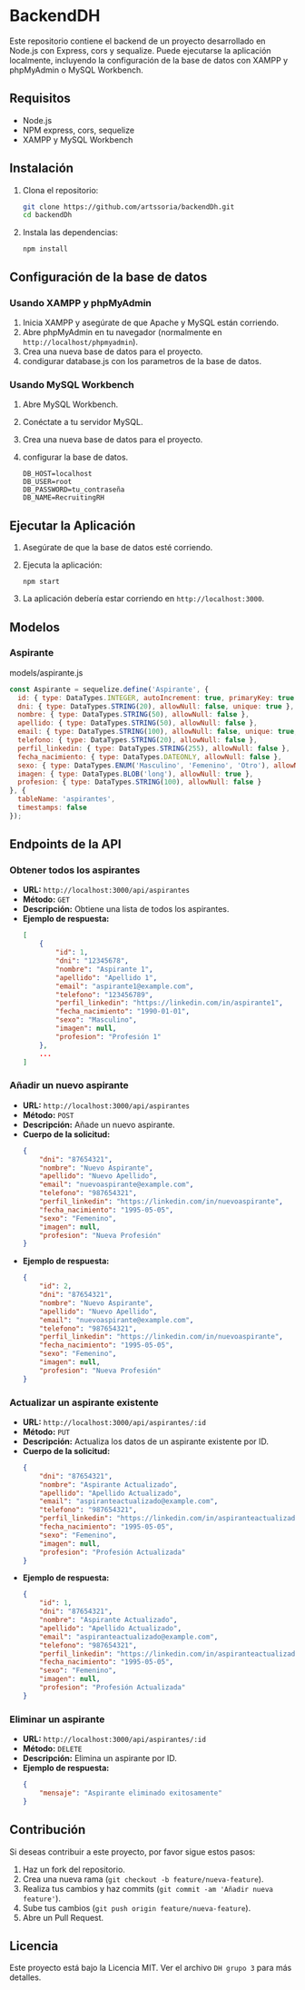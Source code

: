
# BackendDH

Este repositorio contiene el backend de un proyecto desarrollado en Node.js con Express, cors y sequalize. Puede ejecutarse la aplicación localmente, incluyendo la configuración de la base de datos con XAMPP y phpMyAdmin o MySQL Workbench.

## Requisitos

- Node.js
- NPM express, cors, sequelize
- XAMPP y MySQL Workbench

## Instalación

1. Clona el repositorio:
    ```bash
    git clone https://github.com/artssoria/backendDh.git
    cd backendDh
    ```

2. Instala las dependencias:
    ```
    npm install
    ```

## Configuración de la base de datos

### Usando XAMPP y phpMyAdmin

1. Inicia XAMPP y asegúrate de que Apache y MySQL están corriendo.
2. Abre phpMyAdmin en tu navegador (normalmente en `http://localhost/phpmyadmin`).
3. Crea una nueva base de datos para el proyecto.
4. condigurar database.js con los parametros de la base de datos.

### Usando MySQL Workbench

1. Abre MySQL Workbench.
2. Conéctate a tu servidor MySQL.
3. Crea una nueva base de datos para el proyecto.
4.  configurar la base de datos.

    ```env
    DB_HOST=localhost
    DB_USER=root
    DB_PASSWORD=tu_contraseña
    DB_NAME=RecruitingRH
    ```

## Ejecutar la Aplicación

1. Asegúrate de que la base de datos esté corriendo.
2. Ejecuta la aplicación:

    ```
    npm start
    ```

3. La aplicación debería estar corriendo en `http://localhost:3000`.

## Modelos

### Aspirante
models/aspirante.js
```javascript
const Aspirante = sequelize.define('Aspirante', {
  id: { type: DataTypes.INTEGER, autoIncrement: true, primaryKey: true },
  dni: { type: DataTypes.STRING(20), allowNull: false, unique: true },
  nombre: { type: DataTypes.STRING(50), allowNull: false },
  apellido: { type: DataTypes.STRING(50), allowNull: false },
  email: { type: DataTypes.STRING(100), allowNull: false, unique: true, validate: { isEmail: true } },
  telefono: { type: DataTypes.STRING(20), allowNull: false },
  perfil_linkedin: { type: DataTypes.STRING(255), allowNull: false },
  fecha_nacimiento: { type: DataTypes.DATEONLY, allowNull: false },
  sexo: { type: DataTypes.ENUM('Masculino', 'Femenino', 'Otro'), allowNull: false },
  imagen: { type: DataTypes.BLOB('long'), allowNull: true },
  profesion: { type: DataTypes.STRING(100), allowNull: false }
}, {
  tableName: 'aspirantes',
  timestamps: false
});
```

## Endpoints de la API

### Obtener todos los aspirantes
- **URL:** `http://localhost:3000/api/aspirantes`
- **Método:** `GET`
- **Descripción:** Obtiene una lista de todos los aspirantes.
- **Ejemplo de respuesta:**
    ```json
    [
        {
            "id": 1,
            "dni": "12345678",
            "nombre": "Aspirante 1",
            "apellido": "Apellido 1",
            "email": "aspirante1@example.com",
            "telefono": "123456789",
            "perfil_linkedin": "https://linkedin.com/in/aspirante1",
            "fecha_nacimiento": "1990-01-01",
            "sexo": "Masculino",
            "imagen": null,
            "profesion": "Profesión 1"
        },
        ...
    ]
    ```

### Añadir un nuevo aspirante
- **URL:** `http://localhost:3000/api/aspirantes`
- **Método:** `POST`
- **Descripción:** Añade un nuevo aspirante.
- **Cuerpo de la solicitud:**
    ```json
    {
        "dni": "87654321",
        "nombre": "Nuevo Aspirante",
        "apellido": "Nuevo Apellido",
        "email": "nuevoaspirante@example.com",
        "telefono": "987654321",
        "perfil_linkedin": "https://linkedin.com/in/nuevoaspirante",
        "fecha_nacimiento": "1995-05-05",
        "sexo": "Femenino",
        "imagen": null,
        "profesion": "Nueva Profesión"
    }
    ```
- **Ejemplo de respuesta:**
    ```json
    {
        "id": 2,
        "dni": "87654321",
        "nombre": "Nuevo Aspirante",
        "apellido": "Nuevo Apellido",
        "email": "nuevoaspirante@example.com",
        "telefono": "987654321",
        "perfil_linkedin": "https://linkedin.com/in/nuevoaspirante",
        "fecha_nacimiento": "1995-05-05",
        "sexo": "Femenino",
        "imagen": null,
        "profesion": "Nueva Profesión"
    }
    ```

### Actualizar un aspirante existente
- **URL:** `http://localhost:3000/api/aspirantes/:id`
- **Método:** `PUT`
- **Descripción:** Actualiza los datos de un aspirante existente por ID.
- **Cuerpo de la solicitud:**
    ```json
    {
        "dni": "87654321",
        "nombre": "Aspirante Actualizado",
        "apellido": "Apellido Actualizado",
        "email": "aspiranteactualizado@example.com",
        "telefono": "987654321",
        "perfil_linkedin": "https://linkedin.com/in/aspiranteactualizado",
        "fecha_nacimiento": "1995-05-05",
        "sexo": "Femenino",
        "imagen": null,
        "profesion": "Profesión Actualizada"
    }
    ```
- **Ejemplo de respuesta:**
    ```json
    {
        "id": 1,
        "dni": "87654321",
        "nombre": "Aspirante Actualizado",
        "apellido": "Apellido Actualizado",
        "email": "aspiranteactualizado@example.com",
        "telefono": "987654321",
        "perfil_linkedin": "https://linkedin.com/in/aspiranteactualizado",
        "fecha_nacimiento": "1995-05-05",
        "sexo": "Femenino",
        "imagen": null,
        "profesion": "Profesión Actualizada"
    }
    ```

### Eliminar un aspirante
- **URL:** `http://localhost:3000/api/aspirantes/:id`
- **Método:** `DELETE`
- **Descripción:** Elimina un aspirante por ID.
- **Ejemplo de respuesta:**
    ```json
    {
        "mensaje": "Aspirante eliminado exitosamente"
    }
    ```

## Contribución

Si deseas contribuir a este proyecto, por favor sigue estos pasos:

1. Haz un fork del repositorio.
2. Crea una nueva rama (`git checkout -b feature/nueva-feature`).
3. Realiza tus cambios y haz commits (`git commit -am 'Añadir nueva feature'`).
4. Sube tus cambios (`git push origin feature/nueva-feature`).
5. Abre un Pull Request.

## Licencia

Este proyecto está bajo la Licencia MIT. Ver el archivo `DH grupo 3` para más detalles.
